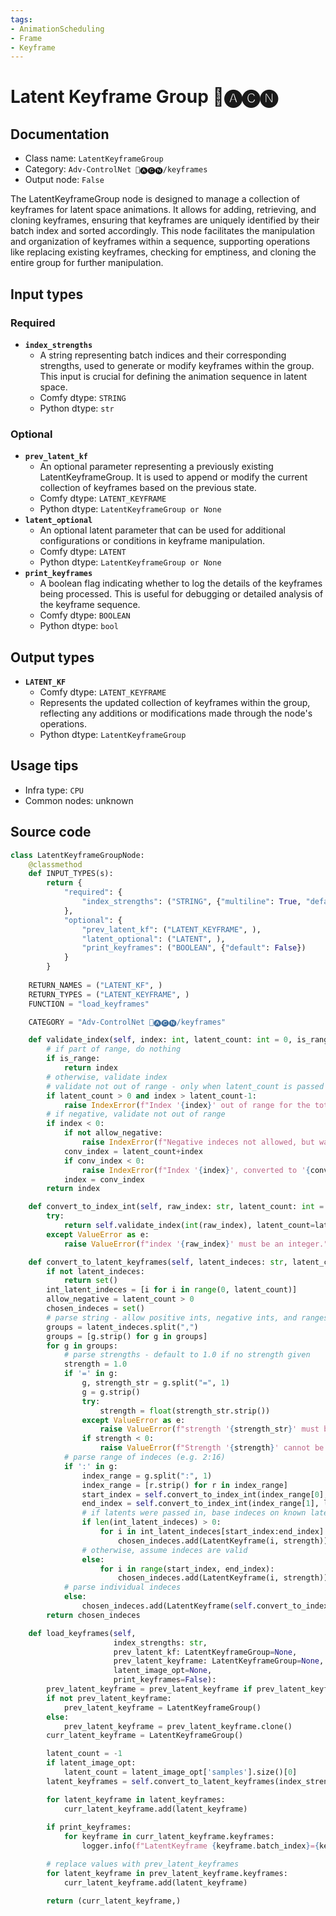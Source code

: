 ```yaml
---
tags:
- AnimationScheduling
- Frame
- Keyframe
---
```


# Latent Keyframe Group 🛂🅐🅒🅝
## Documentation
- Class name: `LatentKeyframeGroup`
- Category: `Adv-ControlNet 🛂🅐🅒🅝/keyframes`
- Output node: `False`

The LatentKeyframeGroup node is designed to manage a collection of keyframes for latent space animations. It allows for adding, retrieving, and cloning keyframes, ensuring that keyframes are uniquely identified by their batch index and sorted accordingly. This node facilitates the manipulation and organization of keyframes within a sequence, supporting operations like replacing existing keyframes, checking for emptiness, and cloning the entire group for further manipulation.
## Input types
### Required
- **`index_strengths`**
    - A string representing batch indices and their corresponding strengths, used to generate or modify keyframes within the group. This input is crucial for defining the animation sequence in latent space.
    - Comfy dtype: `STRING`
    - Python dtype: `str`
### Optional
- **`prev_latent_kf`**
    - An optional parameter representing a previously existing LatentKeyframeGroup. It is used to append or modify the current collection of keyframes based on the previous state.
    - Comfy dtype: `LATENT_KEYFRAME`
    - Python dtype: `LatentKeyframeGroup or None`
- **`latent_optional`**
    - An optional latent parameter that can be used for additional configurations or conditions in keyframe manipulation.
    - Comfy dtype: `LATENT`
    - Python dtype: `LatentKeyframeGroup or None`
- **`print_keyframes`**
    - A boolean flag indicating whether to log the details of the keyframes being processed. This is useful for debugging or detailed analysis of the keyframe sequence.
    - Comfy dtype: `BOOLEAN`
    - Python dtype: `bool`
## Output types
- **`LATENT_KF`**
    - Comfy dtype: `LATENT_KEYFRAME`
    - Represents the updated collection of keyframes within the group, reflecting any additions or modifications made through the node's operations.
    - Python dtype: `LatentKeyframeGroup`
## Usage tips
- Infra type: `CPU`
- Common nodes: unknown


## Source code
```python
class LatentKeyframeGroupNode:
    @classmethod
    def INPUT_TYPES(s):
        return {
            "required": {
                "index_strengths": ("STRING", {"multiline": True, "default": ""}),
            },
            "optional": {
                "prev_latent_kf": ("LATENT_KEYFRAME", ),
                "latent_optional": ("LATENT", ),
                "print_keyframes": ("BOOLEAN", {"default": False})
            }
        }
    
    RETURN_NAMES = ("LATENT_KF", )
    RETURN_TYPES = ("LATENT_KEYFRAME", )
    FUNCTION = "load_keyframes"

    CATEGORY = "Adv-ControlNet 🛂🅐🅒🅝/keyframes"

    def validate_index(self, index: int, latent_count: int = 0, is_range: bool = False, allow_negative = False) -> int:
        # if part of range, do nothing
        if is_range:
            return index
        # otherwise, validate index
        # validate not out of range - only when latent_count is passed in
        if latent_count > 0 and index > latent_count-1:
            raise IndexError(f"Index '{index}' out of range for the total {latent_count} latents.")
        # if negative, validate not out of range
        if index < 0:
            if not allow_negative:
                raise IndexError(f"Negative indeces not allowed, but was {index}.")
            conv_index = latent_count+index
            if conv_index < 0:
                raise IndexError(f"Index '{index}', converted to '{conv_index}' out of range for the total {latent_count} latents.")
            index = conv_index
        return index

    def convert_to_index_int(self, raw_index: str, latent_count: int = 0, is_range: bool = False, allow_negative = False) -> int:
        try:
            return self.validate_index(int(raw_index), latent_count=latent_count, is_range=is_range, allow_negative=allow_negative)
        except ValueError as e:
            raise ValueError(f"index '{raw_index}' must be an integer.", e)

    def convert_to_latent_keyframes(self, latent_indeces: str, latent_count: int) -> set[LatentKeyframe]:
        if not latent_indeces:
            return set()
        int_latent_indeces = [i for i in range(0, latent_count)]
        allow_negative = latent_count > 0
        chosen_indeces = set()
        # parse string - allow positive ints, negative ints, and ranges separated by ':'
        groups = latent_indeces.split(",")
        groups = [g.strip() for g in groups]
        for g in groups:
            # parse strengths - default to 1.0 if no strength given
            strength = 1.0
            if '=' in g:
                g, strength_str = g.split("=", 1)
                g = g.strip()
                try:
                    strength = float(strength_str.strip())
                except ValueError as e:
                    raise ValueError(f"strength '{strength_str}' must be a float.", e)
                if strength < 0:
                    raise ValueError(f"Strength '{strength}' cannot be negative.")
            # parse range of indeces (e.g. 2:16)
            if ':' in g:
                index_range = g.split(":", 1)
                index_range = [r.strip() for r in index_range]
                start_index = self.convert_to_index_int(index_range[0], latent_count=latent_count, is_range=True, allow_negative=allow_negative)
                end_index = self.convert_to_index_int(index_range[1], latent_count=latent_count, is_range=True, allow_negative=allow_negative)
                # if latents were passed in, base indeces on known latent count
                if len(int_latent_indeces) > 0:
                    for i in int_latent_indeces[start_index:end_index]:
                        chosen_indeces.add(LatentKeyframe(i, strength))
                # otherwise, assume indeces are valid
                else:
                    for i in range(start_index, end_index):
                        chosen_indeces.add(LatentKeyframe(i, strength))
            # parse individual indeces
            else:
                chosen_indeces.add(LatentKeyframe(self.convert_to_index_int(g, latent_count=latent_count, allow_negative=allow_negative), strength))
        return chosen_indeces

    def load_keyframes(self,
                       index_strengths: str,
                       prev_latent_kf: LatentKeyframeGroup=None,
                       prev_latent_keyframe: LatentKeyframeGroup=None, # old name
                       latent_image_opt=None,
                       print_keyframes=False):
        prev_latent_keyframe = prev_latent_keyframe if prev_latent_keyframe else prev_latent_kf
        if not prev_latent_keyframe:
            prev_latent_keyframe = LatentKeyframeGroup()
        else:
            prev_latent_keyframe = prev_latent_keyframe.clone()
        curr_latent_keyframe = LatentKeyframeGroup()

        latent_count = -1
        if latent_image_opt:
            latent_count = latent_image_opt['samples'].size()[0]
        latent_keyframes = self.convert_to_latent_keyframes(index_strengths, latent_count=latent_count)

        for latent_keyframe in latent_keyframes:
            curr_latent_keyframe.add(latent_keyframe)
        
        if print_keyframes:
            for keyframe in curr_latent_keyframe.keyframes:
                logger.info(f"LatentKeyframe {keyframe.batch_index}={keyframe.strength}")

        # replace values with prev_latent_keyframes
        for latent_keyframe in prev_latent_keyframe.keyframes:
            curr_latent_keyframe.add(latent_keyframe)

        return (curr_latent_keyframe,)

```
